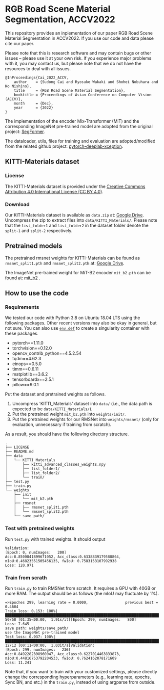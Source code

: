 # RGB Road Scene Material Segmentation, ACCV2022

This repository provides an inplementation of our paper RGB Road Scene Material Segmentation in ACCV2022.
If you use our code and data please cite our paper.

Please note that this is research software and may contain bugs or other issues – please use it at your own risk. If you experience major problems with it, you may contact us, but please note that we do not have the resources to deal with all issues.

```
@InProceedings{Cai_2022_ACCV,
    author    = {Sudong Cai and Ryosuke Wakaki and Shohei Nobuhara and Ko Nishino},
    title     = {RGB Road Scene Material Segmentation},
    booktitle = {Proceedings of Asian Conference on Computer Vision (ACCV)},
    month     = {Dec},
    year      = {2022}
}
```

The implementation of the encoder Mix-Transformer (MiT) and the corresponding ImageNet pre-trained model are adopted from the original project: [SegFormer](https://github.com/NVlabs/SegFormer).

The dataloader, utils, files for training and evaluation are adopted/modified from the related github project: [pytorch-deeplab-xception](https://github.com/jfzhang95/pytorch-deeplab-xception).


## KITTI-Materials dataset

### License

The KITTI-Materials dataset is provided under the [Creative Commons Attribution 4.0 International License (CC BY 4.0)](http://creativecommons.org/licenses/by/4.0/).

### Download

Our KITTI-Materials dataset is available as `data.zip` at: [Google Drive](https://drive.google.com/drive/u/0/folders/1a5geigz8PKRlOYv-L2ePCfh0FlymW37H).
Uncompress the zip to extract files into `data/KITTI_Materials/`.
Please note that the `list_folder1` and `list_folder2` in the dataset folder denote the `split-1` and `split-2` respectively.

## Pretrained models

The pretrained rmsnet weights for KITTI-Materials can be found as `rmsnet_split1.pth` and `rmsnet_split2.pth` at: [Google Drive](https://drive.google.com/drive/u/0/folders/1a5geigz8PKRlOYv-L2ePCfh0FlymW37H). 

The ImageNet pre-trained weight for MiT-B2 encoder `mit_b2.pth` can be found at: [mit_b2](https://drive.google.com/file/d/1m8fsG812o6KotF1NVo0YuiSfSn18TAOA/view?usp=sharing) .

## How to use the code

### Requirements

We tested our code with Python 3.8 on Ubuntu 18.04 LTS using the following packages.
Other recent versions may also be okay in general, but not sure.
You can also use [`env.def`](env.def) to create a singularity container with these packages.

* pytorch==1.11.0
* torchvision==0.12.0
* opencv_contrib_python==4.5.2.54
* tqdm==4.62.3
* einops==0.5.0
* timm==0.6.11
* matplotlib==3.6.2
* tensorboardx==2.5.1
* pillow==9.0.1


Put the dataset and pretrained weights as follows.

1. Uncompress 'KITTI_Materials' dataset into `data/` (i.e., the data path is expected to be `data/KITTI_Materials/`).
2. Put the pretrained weight `mit_b2.pth` into `weights/init/`.
3. Put the pretrained weights for our RMSNet into `weights/rmsnet/` (only for evaluation, unnecessary if training from scratch).

As a result, you should have the following directory structure.

```
.
├── LICENSE
├── README.md
├── data
│   └── KITTI_Materials
│       ├── kitti_advanced_classes_weights.npy
│       ├── list_folder1/
│       ├── list_folder2/
│       └── train/
├── test.py
├── train.py
└── weights
    ├── init
    │   └── mit_b2.pth
    ├── rmsnet
    │   ├── rmsnet_split1.pth
    │   └── rmsnet_split2.pth
    └── save_path/
```

### Test with pretrained weights

Run `test.py` with trained weights.  It should output
```
Validation:
[Epoch: 0, numImages:   200]
Acc:0.8500841899671052, Acc_class:0.6338839179588864, mIoU:0.46823551505456135, fwIoU: 0.7583153107992938
Loss: 120.971
```

### Train from scrath

Run `train.py` to train RMSNet from scratch.  It requires a GPU with 40GB or more RAM. The output should be as follows (the mIoU may fluctuate by 1%).
```
=>Epoches 299, learning rate = 0.0000,                 previous best = 0.4604
Train loss: 0.153: 100%|█████████████████████████████████████████████████████████████████████████████████████████████████████████████████████████████████████████████████████████| 50/50 [01:35<00:00,  1.91s/it][Epoch: 299, numImages:   800]
Loss: 7.645
save path: weights/save_path/
use the ImageNet pre-trained model
Test loss: 0.937: 100%|██████████████████████████████████████████████████████████████████████████████████████████████████████████████████████████████████████████████████████████| 12/12 [00:11<00:00,  1.03it/s]Validation:
[Epoch: 299, numImages:   236]
Acc:0.8492282398960047, Acc_class:0.6227014463833873, mIoU:0.44816753792204533, fwIoU: 0.7624162078171609
Loss: 11.241
```

Note that, if you want to train with your customized settings, please directly change the corresponding hyperparameters (e.g., learning rate, epochs, Sync BN, and etc.) in the `train.py`, instead of using argparse from outside.
